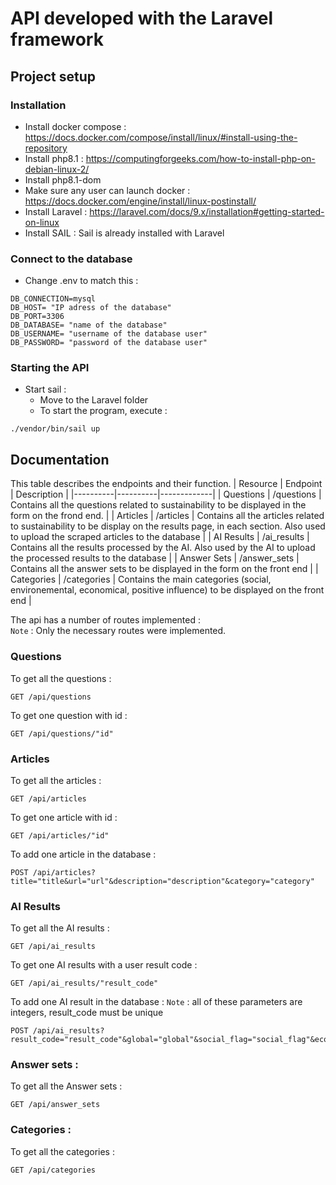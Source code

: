 # API developed with the Laravel framework

## Project setup
### Installation
-	Install docker compose : https://docs.docker.com/compose/install/linux/#install-using-the-repository 
-	Install php8.1 : https://computingforgeeks.com/how-to-install-php-on-debian-linux-2/
-	Install php8.1-dom
-	Make sure any user can launch docker : https://docs.docker.com/engine/install/linux-postinstall/ 
-	Install Laravel : https://laravel.com/docs/9.x/installation#getting-started-on-linux
-	Install SAIL : Sail is already installed with Laravel
### Connect to the database 
- Change .env to match this : 
```
DB_CONNECTION=mysql
DB_HOST= "IP adress of the database"
DB_PORT=3306
DB_DATABASE= "name of the database"
DB_USERNAME= "username of the database user"
DB_PASSWORD= "password of the database user"
```
### Starting the API
-	Start sail : 
    -   Move to the Laravel folder
    -   To start the program, execute : 
```
./vendor/bin/sail up
```


## Documentation
This table describes the endpoints and their function. 
| Resource | Endpoint | Description |
|----------|----------|-------------|
| Questions | /questions | Contains all the questions related to sustainability to be displayed in the form on the frond end. |
| Articles | /articles | Contains all the articles related to sustainability to be display on the results page, in each section. Also used to upload the scraped articles to the database |
| AI Results | /ai_results | Contains all the results processed by the AI. Also used by the AI to upload the processed results to the database |
| Answer Sets | /answer_sets | Contains all the answer sets to be displayed in the form on the front end |
| Categories | /categories | Contains the main categories (social, environemental, economical, positive influence) to be displayed on the front end |

The api has a number of routes implemented :  
`Note` : Only the necessary routes were implemented.

### Questions
To get all the questions : 
```
GET /api/questions
```
To get one question with id : 
```
GET /api/questions/"id"
```

### Articles
To get all the articles : 
```
GET /api/articles
```
To get one article with id : 
```
GET /api/articles/"id"
```
To add one article in the database : 
```
POST /api/articles?title="title&url="url"&description="description"&category="category"
```

### AI Results
To get all the AI results : 
```
GET /api/ai_results
```
To get one AI results with a user result code : 
```
GET /api/ai_results/"result_code"
```
To add one AI result in the database : 
`Note` : all of these parameters are integers, result_code must be unique
```
POST /api/ai_results?result_code="result_code"&global="global"&social_flag="social_flag"&economical_flag="economical_flag"&environment_flag="environment_flag"&influence_flag="influence_flag"&active="active")
```

### Answer sets : 
To get all the Answer sets : 
```
GET /api/answer_sets
```

### Categories : 
To get all the categories : 
```
GET /api/categories
```
